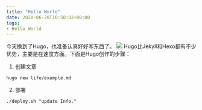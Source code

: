 ```yaml
---
title: "Hello World"
date: 2020-06-20T10:50:02+08:00
tags:
- Hello World
---
```



今天换到了Hugo，也准备认真好好写东西了。
![](./_image/2021-10-27/流程图.jpg)
Hugo比Jekyll和Hexo都有不少优势，主要是在速度方面。下面是Hugo创作的步骤：

1. 创建文章

```
hugo new life/example.md
```

2. 部署

```
./deploy.sh "update Info."
```
